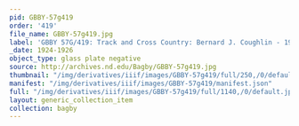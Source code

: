 ```yaml
---
pid: GBBY-57g419
order: '419'
file_name: GBBY-57g419.jpg
label: 'GBBY 57G/419: Track and Cross Country: Bernard J. Coughlin - 1924-1926'
_date: 1924-1926
object_type: glass plate negative
source: http://archives.nd.edu/Bagby/GBBY-57g419.jpg
thumbnail: "/img/derivatives/iiif/images/GBBY-57g419/full/250,/0/default.jpg"
manifest: "/img/derivatives/iiif/images/GBBY-57g419/manifest.json"
full: "/img/derivatives/iiif/images/GBBY-57g419/full/1140,/0/default.jpg"
layout: generic_collection_item
collection: bagby
---
```

